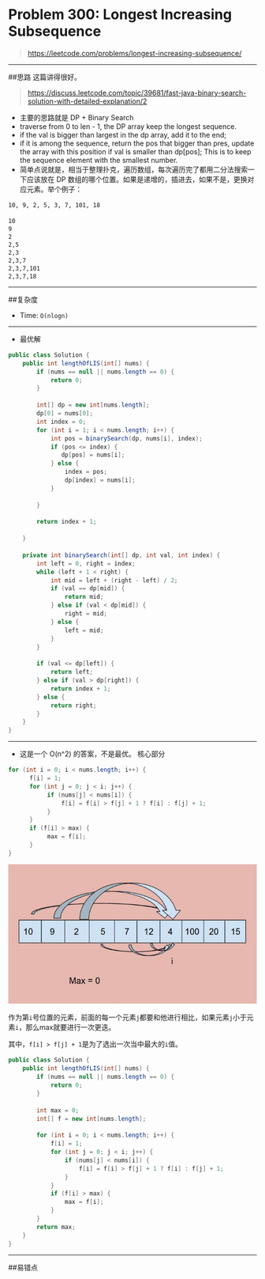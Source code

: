 # Problem 300: Longest Increasing Subsequence


> https://leetcode.com/problems/longest-increasing-subsequence/

---------------------------------
##思路
这篇讲得很好。
> https://discuss.leetcode.com/topic/39681/fast-java-binary-search-solution-with-detailed-explanation/2

* 主要的思路就是 DP + Binary Search
* traverse from 0 to len - 1, the DP array keep the longest sequence.
* if the val is bigger than largest in the dp array, add it to the end;
* if it is among the sequence, return the pos that bigger than pres, update the array with this position if val is smaller than dp[pos];
This is to keep the sequence element with the smallest number.
* 简单点说就是，相当于整理扑克，遍历数组，每次遍历完了都用二分法搜索一下应该放在 DP 数组的哪个位置。如果是递增的，插进去，如果不是，更换对应元素。举个例子：

```
10, 9, 2, 5, 3, 7, 101, 18

10 
9
2
2,5
2,3
2,3,7
2,3,7,101
2,3,7,18
```

----------------------------------------
##复杂度
* Time: `O(nlogn)`

---------------
* 最优解

```java
public class Solution {
    public int lengthOfLIS(int[] nums) {
        if (nums == null || nums.length == 0) {
            return 0;
        }
        
        int[] dp = new int[nums.length];
        dp[0] = nums[0];
        int index = 0;
        for (int i = 1; i < nums.length; i++) {
            int pos = binarySearch(dp, nums[i], index);
            if (pos <= index) {
               dp[pos] = nums[i];
            } else {
                index = pos;
                dp[index] = nums[i];
            }
            
        }
        
        return index + 1;
        
    }
    
    private int binarySearch(int[] dp, int val, int index) {
        int left = 0, right = index;
        while (left + 1 < right) {
            int mid = left + (right - left) / 2;
            if (val == dp[mid]) {
                return mid;
            } else if (val < dp[mid]) {
                right = mid;
            } else {
                left = mid;
            }
        }
        
        if (val <= dp[left]) {
            return left;
        } else if (val > dp[right]) {
            return index + 1;
        } else {
            return right;
        }
    }
}

```


-----


* 这是一个 O(n^2) 的答案，不是最优。
核心部分
```java
for (int i = 0; i < nums.length; i++) {
      f[i] = 1;
      for (int j = 0; j < i; j++) {
           if (nums[j] < nums[i]) {
               f[i] = f[i] > f[j] + 1 ? f[i] : f[j] + 1;
           }
      }
      if (f[i] > max) {
           max = f[i];
      }
}
```
![](LIS.jpg)

作为第```i```号位置的元素，前面的每一个元素```j```都要和他进行相比，如果元素```j```小于元素```i```，那么max就要进行一次更迭。

其中，```f[i] > f[j] + 1```是为了选出一次当中最大的```i```值。


```java
public class Solution {
    public int lengthOfLIS(int[] nums) {
        if (nums == null || nums.length == 0) {
            return 0;
        }
        
        int max = 0;
        int[] f = new int[nums.length];
        
        for (int i = 0; i < nums.length; i++) {
            f[i] = 1;
            for (int j = 0; j < i; j++) {
                if (nums[j] < nums[i]) {
                    f[i] = f[i] > f[j] + 1 ? f[i] : f[j] + 1;
                }
            }
            if (f[i] > max) {
                max = f[i];
            }
        }
        return max;
    }
}
```

------------------
##易错点























